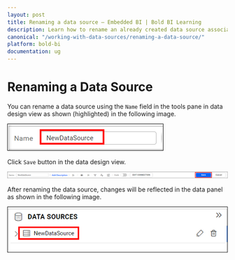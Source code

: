 ```yaml
---
layout: post
title: Renaming a data source – Embedded BI | Bold BI Learning
description: Learn how to rename an already created data source associated with a dashboard through data source editor in Bold BI Embedded.
canonical: "/working-with-data-sources/renaming-a-data-source/"
platform: bold-bi
documentation: ug
---
```


# Renaming a Data Source

You can rename a data source using the `Name` field in the tools pane in data design view as shown (highlighted) in the following image.

![Select rename](/static/assets/working-with-datasource/images/selectrename.png)

Click `Save` button in the data design view.

![Save rename](/static/assets/working-with-datasource/images/saverename.png)

After renaming the data source, changes will be reflected in the data panel as shown in the following image.

![Data source name](/static/assets/working-with-datasource/images/datasourcename.png)
